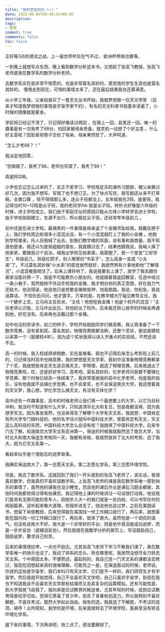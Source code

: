 ```yaml
---
title: "我的学生时代（一）"
date: 2021-06-06T00:49:43+08:00
description:
tags:
- 随笔
indent: true
comments: false
toc: false
---
```


正好等3点的德法之战，上一届世界杯实在气不过， 欧洲杯熬夜也要等。



一到晚上就想写点东西，晚上看到数学分析这本书，又想起了张高飞教授。张高飞老师是我在数学系的数学分析老师。



去数学系实在是非常不情愿的，也是非常莫名其妙的，感觉我的学生生涯也是莫名其妙的， 慢慢走到现在，可惜的事情太多了，还在最后结果我也还算满意。



从小学三年级，父亲给我买了一套天文丛书开始，我就梦想做一位天文学家 （后来才知道我梦想做的事情是宇宙学家干的），有名的天文科普书我基本读遍了，小时候的偶像就是霍金。



学前班已经记不清了，只记得好像读过两回 ，在镇上一回，县里还一回。唯一的趣事是有一次我考了68分，怕回家被母亲责备，就灵机一动想了个好主意 。什么好主意呢？回到家把卷子交给了母亲，母亲果然怒了，大声呵道，

“怎么才考68？！”

我淡定地回答，

“您搞错了，我考了86，老师也写错了，我考了86！”

真是阿Q呐。



小学也忘记怎么过来的了，反正不爱学习，学校规定买的课外习题册，被父亲撕过好几次，因为我不想写，写错了也不想订正。为了快点写完，我写题还从来不打草稿，全靠口算 ，怪不得错那么多，连尖子班都没上。五年级我在2班，是差班，我记得当时10~12班是尖子班，我的老同学lhb 就是尖子班。转折点好像是六年级的时候，进士学校成立，我们由于家庭住址的原因只能从文峰小学转学去进士学校，由于学校刚刚建立，生源不太行，所以我在尖子班，还经常考年级前几 。



初中还是在进士学校。最搞笑的一件事情是母亲送了个金猪吊坠给我，我戴在脖子上，我们学校周边有很多小混混出没，有一个小混混就盯上了我的小金猪 。他跑到学校里来，托人将我喊了出去，到我们教学楼的背面，说有事和我商量。我不知道他是谁，我还以为是我姐姐的朋友，我就跟过去了，结果他跟我说，我喊人揍了他弟弟，要跟我讨个说法，喊我出学校见他弟弟。我蒙圈了，我一个堂堂“三好学生”，年级前几，班级杠把子，别人眼里的“书呆子”，怎么摇身一变成 “小太弟”了。不过莫名其妙做“小太弟”的感觉居然挺好，我居然煞有介事地和他“了解情况”，小混混被我唬住了。后来上课铃响了，我说我要去上课了，放学了我去跟你弟弟当面对质一下，我是不可能欺负小朋友的。他就跟着我返回教室，在途中经过一条小巷子，竟然按捺不住动手抢我的金猪，我才明白他的真正意图，好在我力气还挺大，他没得逞，他说他只是想要金猪做抵押，怕我跑路。我说，你别急，我说话算话， 不信你去问问，他才罢手。万幸的是，在教学楼大厅碰见教导主任，我一个健步上去，立马向主任告状，“主任！他想抢我金猪！他是个校外的混混！”主任老师认识我，立马作出反应，将他赶出了校外。后来我还担心放学的时候会再遇到他，好在没有。后来再也没戴过那个金猪。



初中也没刻苦读书，初三的样子，学校开始鼓励同学们搞竞赛，我认真准备了一下数学竞赛，没有拿到奖。莫名其妙，物理竞赛题都没刷，还整个奖状，据说是建校以来第一个（就建校4年）。因为这个奖状我得以进入市重点的实验班，不然还进不去。



高一的时候，我入校成绩排倒数，实在是难看。我也不记得后来怎么考到班上前几的，只记得当时高中也搞竞赛，我的梦想是天文学家，我初中没准备物理竞赛都拿了个奖，我就想我肯定天生适合搞天文，学物理，就选了物理竞赛。后来我退出了物理竞赛班，哎，还是好好学习，高考吧。莫名其妙的，化学老师问我要不要搞化学竞赛，那个时候已经高一快结束了。我非常感谢我的高中化学老师，他是我的伯乐，没有他我就不会搞化学竞赛，也不会拿奖，也不会保送南京大学。我还想着我的天文梦，我心想，学化学怎么搞天文，有没有天体化学？



高中还有一件趣事是，高中的时候老师让我们填一个最想要上的大学，以它为目标冲刺，我当时不知道有什么大学，只知道清华北大和复旦，但是我都没填，因为我想学天文。因为事发突然，也没来得及了解哪个大学有天文系，我就想，中国肯定有所大学专门搞科技的，他的名字估计就叫中国科技大学，里面肯定有天文，天文这么高科技的东西，中国科技大学怎么会没有呢？我就填了中国科技大学。后来专门去了解，知道南京大学天文系亚洲第一，保送的时候我就毅然选了南京大学，当时北大和南大保送生考核同一天，我都有资格，我居然放弃了北大的考核，选了南大，因为它天文系第一。



看起来似乎是个很励志的追梦故事。



我确实保送南大了，第一志愿天文系，第二志愿化学系，第三志愿环境学院。



但是，我去了数学系。这就回到了我们一开头提到的张高飞老师了。说实话，我很喜欢数学，但我真的不喜欢读数学系。上张高飞老师的课是我在数学系唯一感到快乐的事情了，虽然他的课我也没少睡觉，而且他的课后作业是课后习题全都做，其他时间我都觉得过得有些痛苦。我记得他上课的时候讲过一句话很打动我，他说我们是具有无限可能的青年人，刚刚步入大一的我们就是一张白纸，可以书写任何的绚丽篇章。这听起来像大道理，但我听进去了。他说他也追过梦，之前在美国读书，想留下来做教授，后来觉得能在美国找一份工作糊口就行了，再后来，就想着能在国内找一份工作糊口就行了，再后来，就来了南大。虽然他是一个调侃的语气，也没有说南大不好，南大是一个非常好的平台，但是他毕竟没能成功追梦，而是一步步妥协（或被迫妥协）。然后我就在我数学分析的扉页上，写话鼓励自己，鼓励追梦，要求自己刻苦。



后来的事情很拉垮，一点也不励志。尤其张高飞老师下学习不教我们课了，我在数学系唯一的快乐也没了，我动了转系的念头。转去哪里呢，我居然没想尽全力转去天文系。个中原因太多，不便赘述。最起码的，我自己连一门天文系的课都没去修过，我现在回想起来真的很难理解。可能性之一是，在保送面试的时候，老师说，你说的这些是宇宙学，我们本科只有天文学，它们是不一样的，我们研究生才有宇宙学。然后我就开始觉得，自己不会喜欢天文学吧，自己只喜欢宇宙学，到现在我也不知道我会不会喜欢天文学那些枯燥而又及其复杂的运算模拟。还有可能性是，到大学我放飞自我了，我向来是应试教育的叛逆者，尤其年轻的时候，说到应试教育简直咬牙切齿，觉得它荼毒了青少年，扼杀了青春和创造力，所以我特别不喜欢解题，不喜欢考试。既然大学如此自由，我有的选，我就选了不解题，不考试的选项。嗟呼！众所周知，我学的是环境，后来我就转去了环境学院，我甚至没有转去环境化学系。



接下来的事情，下次再讲吧，快三点了，德法要踢球了。

